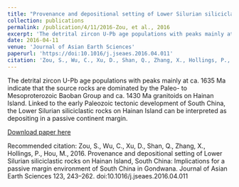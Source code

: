 ```yaml
---
title: "Provenance and depositional setting of Lower Silurian siliciclastic rocks on Hainan Island, South China: Implications for a passive margin environment of South China in Gondwana"
collection: publications
permalink: /publication/4/11/2016-Zou, et al., 2016
excerpt: 'The detrital zircon U-Pb age populations with peaks mainly at ca. 1635 Ma indicate that the source rocks are dominated by the Paleo- to Mesoproterozoic Baoban Group and ca. 1430 Ma granitoids on Hainan Island. Linked to the early Paleozoic tectonic development of South China, the Lower Silurian siliciclastic rocks on Hainan Island can be interpreted as depositing in a passive continent margin.'
date: 2016-04-11
venue: 'Journal of Asian Earth Sciences'
paperurl: 'https://doi:10.1016/j.jseaes.2016.04.011'
citation: 'Zou, S., Wu, C., Xu, D., Shan, Q., Zhang, X., Hollings, P., Hou, M., 2016. Provenance and depositional setting of Lower Silurian siliciclastic rocks on Hainan Island, South China: Implications for a passive margin environment of South China in Gondwana. Journal of Asian Earth Sciences 123, 243–262. doi:10.1016/j.jseaes.2016.04.011'
---
```

The detrital zircon U-Pb age populations with peaks mainly at ca. 1635 Ma indicate that the source rocks are dominated by the Paleo- to Mesoproterozoic Baoban Group and ca. 1430 Ma granitoids on Hainan Island. Linked to the early Paleozoic tectonic development of South China, the Lower Silurian siliciclastic rocks on Hainan Island can be interpreted as depositing in a passive continent margin.

[Download paper here](https://doi:10.1016/j.jseaes.2016.04.011)

Recommended citation: Zou, S., Wu, C., Xu, D., Shan, Q., Zhang, X., Hollings, P., Hou, M., 2016. Provenance and depositional setting of Lower Silurian siliciclastic rocks on Hainan Island, South China: Implications for a passive margin environment of South China in Gondwana. Journal of Asian Earth Sciences 123, 243–262. doi:10.1016/j.jseaes.2016.04.011
